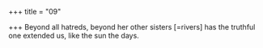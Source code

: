 +++
title = "09"

+++
Beyond all hatreds, beyond her other sisters [=rivers] has the
truthful one
extended us, like the sun the days.